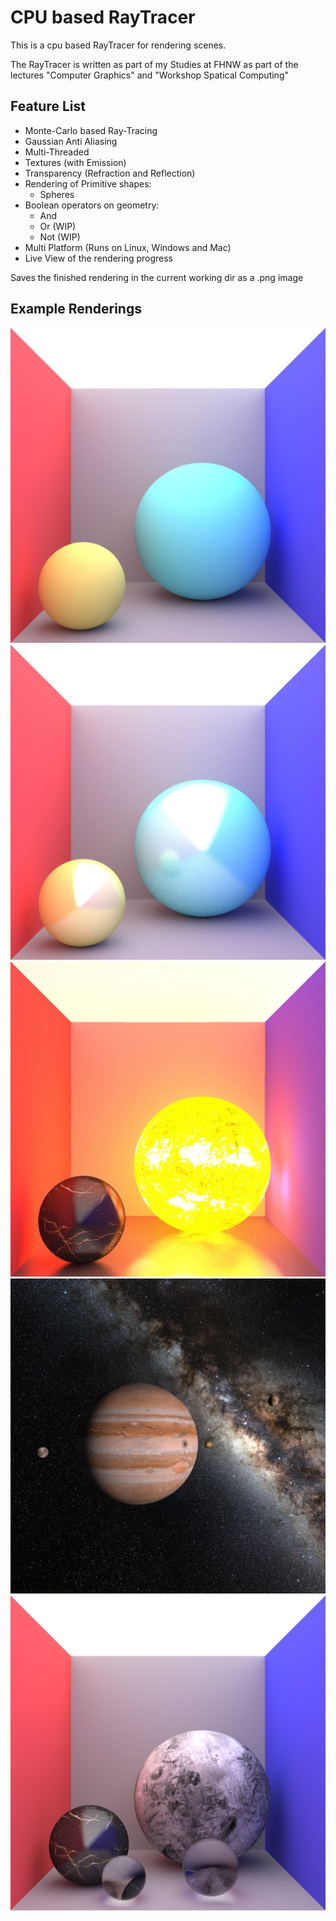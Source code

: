 # CPU based RayTracer

This is a cpu based RayTracer for rendering scenes.

The RayTracer is written as part of my Studies at FHNW as part of the lectures "Computer Graphics" and "Workshop Spatical Computing"

## Feature List

* Monte-Carlo based Ray-Tracing
* Gaussian Anti Aliasing
* Multi-Threaded
* Textures (with Emission)
* Transparency (Refraction and Reflection)
* Rendering of Primitive shapes:
  * Spheres
* Boolean operators on geometry:
  * And
  * Or (WIP)
  * Not (WIP)
* Multi Platform (Runs on Linux, Windows and Mac)
* Live View of the rendering progress

Saves the finished rendering in the current working dir as a .png image

## Example Renderings
![Rendering with lighting](ExampleRenderings/03-Rendering-WithLighting.jpg)
![Rendering with Reflections](ExampleRenderings/03-Rendering-WithReflections.jpg)
![Rendering with Textures](ExampleRenderings/04-Rendering-WithTextures-AndEmissions.jpg)
![Rendering with Textures](ExampleRenderings/05-Rendering-CustomScene-AntiAliasing.jpg)
![Rendering with Textures](ExampleRenderings/06-Rendering-WithTransparency.jpg)
